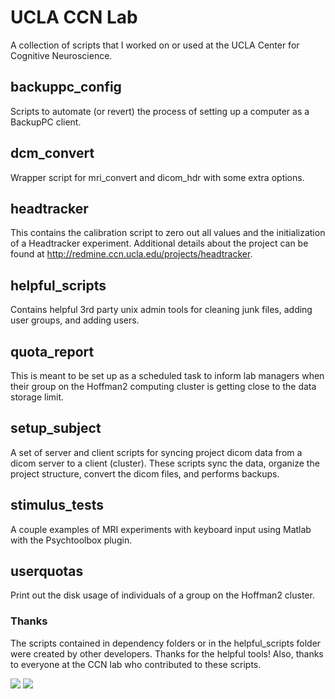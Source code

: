 UCLA CCN Lab
============

A collection of scripts that I worked on or used at the UCLA Center for Cognitive Neuroscience.

## backuppc_config

Scripts to automate (or revert) the process of setting up a computer as a BackupPC client.

## dcm_convert

Wrapper script for mri_convert and dicom_hdr with some extra options.

## headtracker

This contains the calibration script to zero out all values and the initialization of a Headtracker experiment.
Additional details about the project can be found at http://redmine.ccn.ucla.edu/projects/headtracker.

## helpful_scripts

Contains helpful 3rd party unix admin tools for cleaning junk files, adding user groups, and adding users.

## quota_report

This is meant to be set up as a scheduled task to inform lab managers when their group on the Hoffman2
computing cluster is getting close to the data storage limit.

## setup_subject

A set of server and client scripts for syncing project dicom data from a dicom server to a client (cluster).
These scripts sync the data, organize the project structure, convert the dicom files, and performs backups.

## stimulus_tests

A couple examples of MRI experiments with keyboard input using Matlab with the Psychtoolbox plugin.

## userquotas

Print out the disk usage of individuals of a group on the Hoffman2 cluster.


### Thanks

The scripts contained in dependency folders or in the helpful_scripts folder were created by other developers.
Thanks for the helpful tools! Also, thanks to everyone at the CCN lab who contributed to these scripts.

![](http://api.mixpanel.com/track/?data=eyJldmVudCI6IlJlcG9zaXRvcnkgVmlld2VkIiwicHJvcGVydGllcyI6eyJ0b2tlbiI6Ijg2YWQ3Mjc5YmQzMGQ2MDMzMzQ0NjYwMDY3YzA1MTg1IiwiY2FtcGFpZ24iOiJ1Y2xhX2Njbl9sYWIifX0=&ip=1&img=1)
![](http://www.pixelsite.info/track/t19137.gif)
